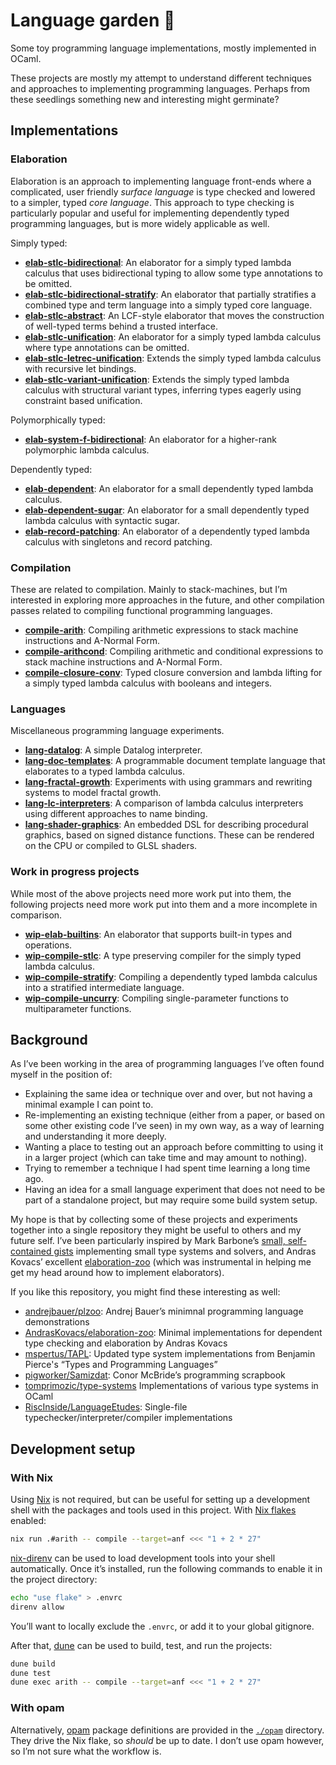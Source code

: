 # Language garden 🌱

Some toy programming language implementations, mostly implemented in OCaml.

These projects are mostly my attempt to understand different techniques and
approaches to implementing programming languages. Perhaps from these seedlings
something new and interesting might germinate?

## Implementations

### Elaboration

Elaboration is an approach to implementing language front-ends where a complicated,
user friendly _surface language_ is type checked and lowered to a simpler, typed
_core language_. This approach to type checking is particularly popular and
useful for implementing dependently typed programming languages, but is more
widely applicable as well.

Simply typed:

- [**elab-stlc-bidirectional**](./elab-stlc-bidirectional):
  An elaborator for a simply typed lambda calculus that uses bidirectional
  typing to allow some type annotations to be omitted.
- [**elab-stlc-bidirectional-stratify**](./elab-stlc-bidirectional):
  An elaborator that partially stratifies a combined type and term language into
  a simply typed core language.
- [**elab-stlc-abstract**](./elab-stlc-abstract):
  An LCF-style elaborator that moves the construction of well-typed terms behind
  a trusted interface.
- [**elab-stlc-unification**](./elab-stlc-unification):
  An elaborator for a simply typed lambda calculus where type annotations can be omitted.
- [**elab-stlc-letrec-unification**](./elab-stlc-letrec-unification):
  Extends the simply typed lambda calculus with recursive let bindings.
- [**elab-stlc-variant-unification**](./elab-stlc-variant-unification):
  Extends the simply typed lambda calculus with structural variant types,
  inferring types eagerly using constraint based unification.

Polymorphically typed:

- [**elab-system-f-bidirectional**](./elab-system-f-bidirectional):
  An elaborator for a higher-rank polymorphic lambda calculus.

Dependently typed:

- [**elab-dependent**](./elab-dependent/):
  An elaborator for a small dependently typed lambda calculus.
- [**elab-dependent-sugar**](./elab-dependent-sugar/):
  An elaborator for a small dependently typed lambda calculus with syntactic sugar.
- [**elab-record-patching**](./elab-record-patching/):
  An elaborator of a dependently typed lambda calculus with singletons and record patching.

### Compilation

These are related to compilation. Mainly to stack-machines, but I’m interested
in exploring more approaches in the future, and other compilation passes
related to compiling functional programming languages.

- [**compile-arith**](./compile-arith/):
  Compiling arithmetic expressions to stack machine instructions and A-Normal Form.
- [**compile-arithcond**](./compile-arithcond/):
  Compiling arithmetic and conditional expressions to stack machine instructions and A-Normal Form.
- [**compile-closure-conv**](./compile-closure-conv):
  Typed closure conversion and lambda lifting for a simply typed lambda calculus
  with booleans and integers.

### Languages

Miscellaneous programming language experiments.

- [**lang-datalog**](./lang-datalog/):
  A simple Datalog interpreter.
- [**lang-doc-templates**](./lang-doc-templates/):
  A programmable document template language that elaborates to a typed lambda calculus.
- [**lang-fractal-growth**](./lang-fractal-growth/):
  Experiments with using grammars and rewriting systems to model fractal growth.
- [**lang-lc-interpreters**](./lang-lc-interpreters/):
  A comparison of lambda calculus interpreters using different approaches to
  name binding.
- [**lang-shader-graphics**](./lang-shader-graphics/):
  An embedded DSL for describing procedural graphics, based on signed distance
  functions. These can be rendered on the CPU or compiled to GLSL shaders.

### Work in progress projects

While most of the above projects need more work put into them, the following
projects need more work put into them and a more incomplete in comparison.

- [**wip-elab-builtins**](./wip-elab-builtins/):
  An elaborator that supports built-in types and operations.
- [**wip-compile-stlc**](./wip-compile-stlc):
  A type preserving compiler for the simply typed lambda calculus.
- [**wip-compile-stratify**](./wip-compile-stratify/):
  Compiling a dependently typed lambda calculus into a stratified intermediate
  language.
- [**wip-compile-uncurry**](./wip-compile-uncurry/):
  Compiling single-parameter functions to multiparameter functions.

## Background

As I’ve been working in the area of programming languages I’ve often found
myself in the position of:

- Explaining the same idea or technique over and over, but not having a minimal
  example I can point to.
- Re-implementing an existing technique (either from a paper, or based on some
  other existing code I’ve seen) in my own way, as a way of learning and
  understanding it more deeply.
- Wanting a place to testing out an approach before committing to using it in a
  larger project (which can take time and may amount to nothing).
- Trying to remember a technique I had spent time learning a long time ago.
- Having an idea for a small language experiment that does not need to be part
  of a standalone project, but may require some build system setup.

My hope is that by collecting some of these projects and experiments together
into a single repository they might be useful to others and my future self. I’ve
been particularly inspired by Mark Barbone’s [small, self-contained gists](https://gist.github.com/mb64/)
implementing small type systems and solvers, and Andras Kovacs’ excellent
[elaboration-zoo](https://github.com/AndrasKovacs/elaboration-zoo/) (which was
instrumental in helping me get my head around how to implement elaborators).

If you like this repository, you might find these interesting as well:

- [andrejbauer/plzoo](https://github.com/andrejbauer/plzoo/):
  Andrej Bauer’s minimnal programming language demonstrations
- [AndrasKovacs/elaboration-zoo](https://github.com/AndrasKovacs/elaboration-zoo/):
  Minimal implementations for dependent type checking and elaboration by Andras Kovacs
- [mspertus/TAPL](https://github.com/mspertus/TAPL): Updated type system
  implementations from Benjamin Pierce's “Types and Programming Languages”
- [pigworker/Samizdat](https://github.com/pigworker/Samizdat):
  Conor McBride’s programming scrapbook
- [tomprimozic/type-systems](https://github.com/tomprimozic/type-systems)
  Implementations of various type systems in OCaml
- [RiscInside/LanguageEtudes](https://github.com/RiscInside/LanguageEtudes/):
  Single-file typechecker/interpreter/compiler implementations

## Development setup

### With Nix

Using [Nix] is not required, but can be useful for setting up a development
shell with the packages and tools used in this project. With [Nix flakes]
enabled:

```sh
nix run .#arith -- compile --target=anf <<< "1 + 2 * 27"
```

[nix-direnv] can be used to load development tools into your shell
automatically. Once it’s installed, run the following commands to enable it in
the project directory:

```sh
echo "use flake" > .envrc
direnv allow
```

You’ll want to locally exclude the `.envrc`, or add it to your global gitignore.

After that, [dune] can be used to build, test, and run the projects:

```sh
dune build
dune test
dune exec arith -- compile --target=anf <<< "1 + 2 * 27"
```

[dune]: https://dune.build
[Nix]: https://nixos.org
[Nix flakes]: https://nixos.wiki/wiki/Flakes
[nix-direnv]: https://github.com/nix-community/nix-direnv

### With opam

Alternatively, [opam] package definitions are provided in the [`./opam`](./opam)
directory. They drive the Nix flake, so _should_ be up to date. I don’t use opam
however, so I’m not sure what the workflow is.

[opam]: opam.ocaml.org
